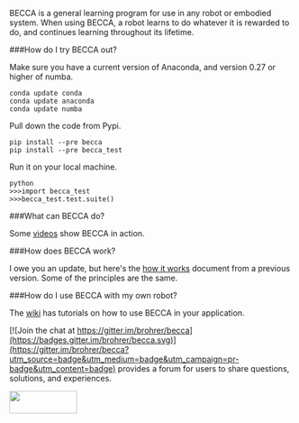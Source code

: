 BECCA is a general learning program for use in any robot or embodied system. When using BECCA, a robot learns to do whatever it is rewarded to do, and continues learning throughout its lifetime.

###How do I try BECCA out?

Make sure you have a current version of Anaconda, and version 0.27 or higher of numba.
    
    conda update conda
    conda update anaconda
    conda update numba
    
Pull down the code from Pypi.

    pip install --pre becca
    pip install --pre becca_test
    
Run it on your local machine.
    
    python
    >>>import becca_test
    >>>becca_test.test.suite()

###What can BECCA do?

Some [videos](http://youtu.be/4kPoU8eZvio?list=PLF861CC4C40439EEB) show BECCA in action. 

###How does BECCA work?

I owe you an update, but here's the 
[how it works](https://github.com/brohrer/becca-docs/blob/master/how_it_works.pdf?raw=true) 
document from a previous version. Some of the principles are the same. 

###How do I use BECCA with my own robot? 

The [wiki](https://github.com/brohrer/becca/wiki) has tutorials on how to use BECCA in your application.

[![Join the chat at https://gitter.im/brohrer/becca](https://badges.gitter.im/brohrer/becca.svg)](https://gitter.im/brohrer/becca?utm_source=badge&utm_medium=badge&utm_campaign=pr-badge&utm_content=badge) provides a forum for users to share questions, solutions, and experiences. 

<a href="url"><img src="https://github.com/brohrer/becca-docs/raw/master/figs/logo_plate.png" 
align="center" height="40" width="120" ></a>
 
